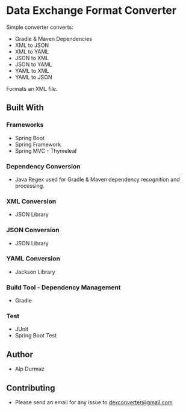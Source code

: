 # Data Exchange Format Converter

Simple converter converts:</br>

- Gradle & Maven Dependencies</br>
- XML to JSON</br>
- XML to YAML</br>
- JSON to XML</br>
- JSON to YAML</br>
- YAML to XML</br>
- YAML to JSON</br>

Formats an XML file.

## Built With

### Frameworks
- Spring Boot</br>
- Spring Framework</br>
- Spring MVC - Thymeleaf </br>

### Dependency Conversion </br>
- Java Regex used for Gradle & Maven dependency recognition and processing.</br>

### XML Conversion</br>
- JSON Library</br>

### JSON Conversion</br>
- JSON Library</br>

### YAML Conversion</br>
- Jackson Library</br>

### Build Tool - Dependency Management</br>
- Gradle</br>

### Test</br>
- JUnit</br>
- Spring Boot Test</br>

## Author</br>
- Alp Durmaz

## Contributing</br>
- Please send an email for any issue to dexconverter@gmail.com

